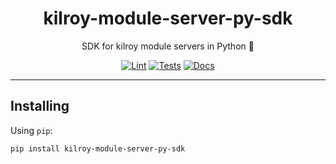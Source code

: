 <h1 align="center">kilroy-module-server-py-sdk</h1>

<div align="center">

SDK for kilroy module servers in Python 🧰

[![Lint](https://github.com/kilroybot/kilroy-module-server-py-sdk/actions/workflows/lint.yaml/badge.svg)](https://github.com/kilroybot/kilroy-module-server-py-sdk/actions/workflows/lint.yaml)
[![Tests](https://github.com/kilroybot/kilroy-module-server-py-sdk/actions/workflows/test-multiplatform.yaml/badge.svg)](https://github.com/kilroybot/kilroy-module-server-py-sdk/actions/workflows/test-multiplatform.yaml)
[![Docs](https://github.com/kilroybot/kilroy-module-server-py-sdk/actions/workflows/docs.yaml/badge.svg)](https://github.com/kilroybot/kilroy-module-server-py-sdk/actions/workflows/docs.yaml)

</div>

---

## Installing

Using `pip`:

```sh
pip install kilroy-module-server-py-sdk
```
